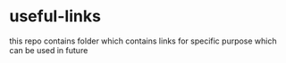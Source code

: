# useful-links
this repo contains folder which contains links for specific purpose which can be used in future
